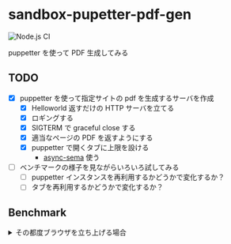 # sandbox-pupetter-pdf-gen

![Node.js CI](https://github.com/kzok/sandbox-puppetter-pdf-gen/workflows/Node.js%20CI/badge.svg)

puppetter を使って PDF 生成してみる

## TODO

- [x] puppetter を使って指定サイトの pdf を生成するサーバを作成
  - [x] Helloworld 返すだけの HTTP サーバを立てる
  - [x] ロギングする
  - [x] SIGTERM で graceful close する
  - [x] 適当なページの PDF を返すようにする
  - [x] puppetter で開くタブに上限を設ける
    - [async-sema](https://github.com/vercel/async-sema) 使う
- [ ] ベンチマークの様子を見ながらいろいろ試してみる
  - [ ] puppetter インスタンスを再利用するかどうかで変化するか？
  - [ ] タブを再利用するかどうかで変化するか？

## Benchmark

<details>
<summary>その都度ブラウザを立ち上げる場合</summary>

```
> ab -n 100 -c 100 http://localhost:10666/

TODO: web サーバを自前のものに向けなおしてから実行しなおす
```

</details>
